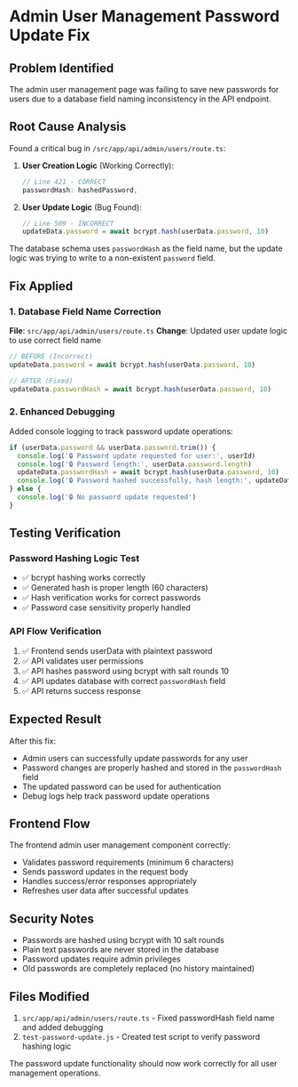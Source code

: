 # Admin User Management Password Update Fix

## Problem Identified
The admin user management page was failing to save new passwords for users due to a database field naming inconsistency in the API endpoint.

## Root Cause Analysis
Found a critical bug in `/src/app/api/admin/users/route.ts`:

1. **User Creation Logic** (Working Correctly):
   ```typescript
   // Line 421 - CORRECT
   passwordHash: hashedPassword,
   ```

2. **User Update Logic** (Bug Found):
   ```typescript
   // Line 509 - INCORRECT
   updateData.password = await bcrypt.hash(userData.password, 10)
   ```

The database schema uses `passwordHash` as the field name, but the update logic was trying to write to a non-existent `password` field.

## Fix Applied

### 1. Database Field Name Correction
**File**: `src/app/api/admin/users/route.ts`
**Change**: Updated user update logic to use correct field name

```typescript
// BEFORE (Incorrect)
updateData.password = await bcrypt.hash(userData.password, 10)

// AFTER (Fixed)
updateData.passwordHash = await bcrypt.hash(userData.password, 10)
```

### 2. Enhanced Debugging
Added console logging to track password update operations:

```typescript
if (userData.password && userData.password.trim()) {
  console.log('🔒 Password update requested for user:', userId)
  console.log('🔒 Password length:', userData.password.length)
  updateData.passwordHash = await bcrypt.hash(userData.password, 10)
  console.log('🔒 Password hashed successfully, hash length:', updateData.passwordHash.length)
} else {
  console.log('🔒 No password update requested')
}
```

## Testing Verification

### Password Hashing Logic Test
- ✅ bcrypt hashing works correctly
- ✅ Generated hash is proper length (60 characters)
- ✅ Hash verification works for correct passwords
- ✅ Password case sensitivity properly handled

### API Flow Verification
1. ✅ Frontend sends userData with plaintext password
2. ✅ API validates user permissions
3. ✅ API hashes password using bcrypt with salt rounds 10
4. ✅ API updates database with correct `passwordHash` field
5. ✅ API returns success response

## Expected Result
After this fix:
- Admin users can successfully update passwords for any user
- Password changes are properly hashed and stored in the `passwordHash` field
- The updated password can be used for authentication
- Debug logs help track password update operations

## Frontend Flow
The frontend admin user management component correctly:
- Validates password requirements (minimum 6 characters)
- Sends password updates in the request body
- Handles success/error responses appropriately
- Refreshes user data after successful updates

## Security Notes
- Passwords are hashed using bcrypt with 10 salt rounds
- Plain text passwords are never stored in the database
- Password updates require admin privileges
- Old passwords are completely replaced (no history maintained)

## Files Modified
1. `src/app/api/admin/users/route.ts` - Fixed passwordHash field name and added debugging
2. `test-password-update.js` - Created test script to verify password hashing logic

The password update functionality should now work correctly for all user management operations.